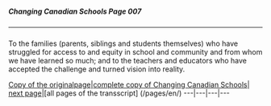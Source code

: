 ##### Changing Canadian Schools Page 007
***
### 

To the families (parents, siblings and students themselves)
who have struggled for access to and equity in
school and community and from whom we have learned
so much; and to the teachers and educators who have
accepted the challenge and turned vision into reality.  

[Copy of the originalpage](/copies-from-original/CCS007.png)|[complete copy of Changing Canadian Schools](/copies-from-original/BestCopy_Changing_Canadian_Schools_Perspectives_on_Disability_and_Inclusion.pdf)|
[next page](Changing_Canadian_Schools-008)|[all pages of the transscript] (/pages/en/)
---|---|---|---
